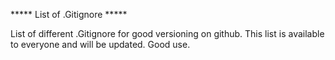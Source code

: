 ***** List of .Gitignore *****


List of different .Gitignore for good versioning on github.
This list is available to everyone and will be updated.
Good use.